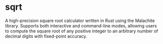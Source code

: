 # sqrt
A high-precision square root calculator written in Rust using the Malachite library. Supports both interactive and command-line modes, allowing users to compute the square root of any positive integer to an arbitrary number of decimal digits with fixed-point accuracy.

